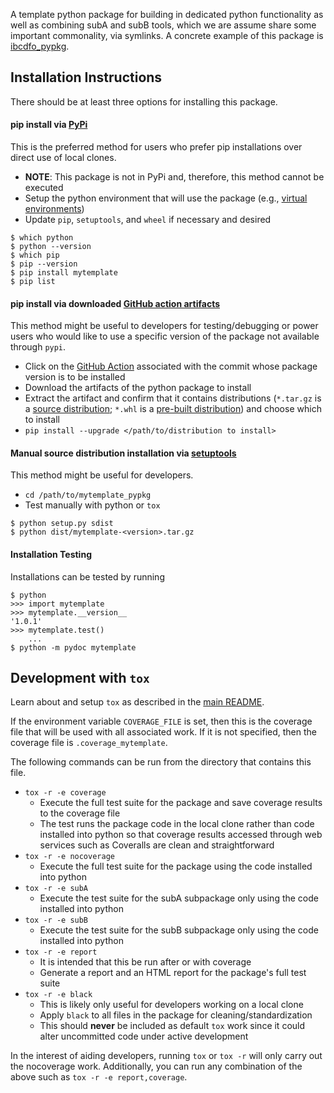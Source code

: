 A template python package for building in dedicated python functionality as well as combining subA and subB tools,
which we are assume share some important commonality, via symlinks.  A concrete example of this package is
[ibcdfo_pypkg](https://github.com/POptUS/IBCDFO/tree/main/ibcdfo_pypkg).

## Installation Instructions
There should be at least three options for installing this package.

#### pip install via [PyPi](https://pypi.org)
This is the preferred method for users who prefer pip installations over direct use of local clones.
* __NOTE__: This package is not in PyPi and, therefore, this method cannot be executed
* Setup the python environment that will use the package (e.g., [virtual environments](https://docs.python.org/3/library/venv.html))
* Update `pip`, `setuptools`, and `wheel` if necessary and desired
```
$ which python
$ python --version
$ which pip
$ pip --version
$ pip install mytemplate
$ pip list
```

#### pip install via downloaded [GitHub action artifacts](https://github.com/jared321/mytemplate/actions/runs/5979755793)
This method might be useful to developers for testing/debugging or power users who would like to use a specific version of the package not available through `pypi`.
* Click on the [GitHub Action](https://github.com/jared321/mytemplate/actions) associated with the commit whose package version is to be installed
* Download the artifacts of the python package to install
* Extract the artifact and confirm that it contains distributions (`*.tar.gz` is a [source distribution](https://packaging.python.org/en/latest/flow/#the-source-distribution-sdist); `*.whl` is a [pre-built distribution](https://packaging.python.org/en/latest/flow/#the-built-distributions-wheels)) and choose which to install
* `pip install --upgrade </path/to/distribution to install>`

#### Manual source distribution installation via [setuptools](https://setuptools.pypa.io/en/latest/index.html)
This method might be useful for developers.
* `cd /path/to/mytemplate_pypkg`
* Test manually with python or `tox`
```
$ python setup.py sdist
$ python dist/mytemplate-<version>.tar.gz
```

#### Installation Testing
Installations can be tested by running 
```
$ python
>>> import mytemplate
>>> mytemplate.__version__
'1.0.1'
>>> mytemplate.test()
    ...
$ python -m pydoc mytemplate
```

## Development with `tox`
Learn about and setup `tox` as described in the [main README](https://github.com/jared321/mytemplate/blob/main/README.md).

If the environment variable `COVERAGE_FILE` is set, then this is the coverage
file that will be used with all associated work.  If it is not specified, then
the coverage file is `.coverage_mytemplate`.

The following commands can be run from the directory that contains this file.
* `tox -r -e coverage`
  * Execute the full test suite for the package and save coverage results to the coverage file
  * The test runs the package code in the local clone rather than code installed into python so that coverage results accessed through web services such as Coveralls are clean and straightforward
* `tox -r -e nocoverage`
  * Execute the full test suite for the package using the code installed into python
* `tox -r -e subA`
  * Execute the test suite for the subA subpackage only using the code installed into python
* `tox -r -e subB`
  * Execute the test suite for the subB subpackage only using the code installed into python
* `tox -r -e report`
  * It is intended that this be run after or with coverage
  * Generate a report and an HTML report for the package's full test suite
* `tox -r -e black`
  * This is likely only useful for developers working on a local clone
  * Apply `black` to all files in the package for cleaning/standardization
  * This should __never__ be included as default `tox` work since it could alter uncommitted code under active development

In the interest of aiding developers, running `tox` or `tox -r` will only carry out the nocoverage work.
Additionally, you can run any combination of the above such as `tox -r -e report,coverage`.
